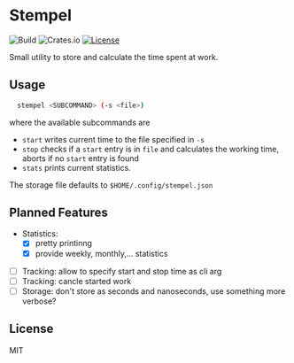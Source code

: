 # Stempel

![Build](https://github.com/KuabeM/stempel/workflows/build-master/badge.svg?branch=master) ![Crates.io](https://img.shields.io/crates/v/stempel.svg) [![License](https://img.shields.io/crates/l/stempel.svg)](#license)

Small utility to store and calculate the time spent at work.

## Usage

```bash
  stempel <SUBCOMMAND> (-s <file>)
```

where the available subcommands are

  - `start` writes current time to the file specified in `-s`
  - `stop` checks if a `start` entry is in `file` and calculates the working time, aborts if no `start` entry is found
  - `stats` prints current statistics.

The storage file defaults to `$HOME/.config/stempel.json`

## Planned Features

  - Statistics: 
    * [x] pretty printinng
    * [x] provide weekly, monthly,... statistics
  - [ ] Tracking: allow to specify start and stop time as cli arg
  - [ ] Tracking: cancle started work
  - [ ] Storage: don't store as seconds and nanoseconds, use something more verbose?

## License

MIT
